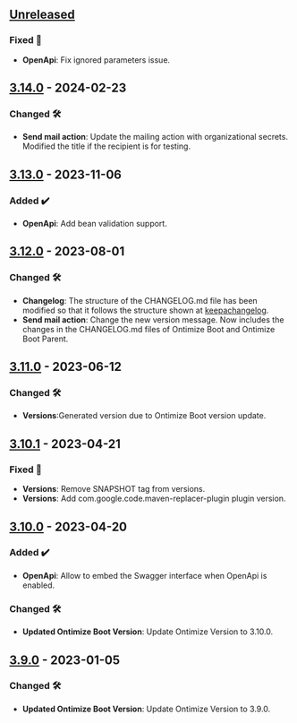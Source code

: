 <!-- ## [Unreleased] -->
<!-- ### Added ✔️-->
<!-- ### Changed 🛠️-->
<!-- ### Deprecated 🛑-->
<!-- ### Removed 🗑️-->
<!-- ### Fixed 🐛-->
<!-- ### Security 🛡️-->
<!-- Este fichero sigue el formato de https://keepachangelog.com -->

## [Unreleased]
### Fixed 🐛
* **OpenApi**: Fix ignored parameters issue.
## [3.14.0] - 2024-02-23
### Changed 🛠️
* **Send mail action**: Update the mailing action with organizational secrets. Modified the title if the recipient is for testing.
## [3.13.0] - 2023-11-06
### Added ✔️
* **OpenApi**: Add bean validation support.
## [3.12.0] - 2023-08-01
### Changed 🛠️
* **Changelog**: The structure of the CHANGELOG.md file has been modified so that it follows the structure shown at [keepachangelog](https://keepachangelog.com/).
* **Send mail action**: Change the new version message. Now includes the changes in the CHANGELOG.md files of Ontimize Boot and Ontimize Boot Parent.
## [3.11.0] - 2023-06-12
### Changed 🛠️
* **Versions**:Generated version due to Ontimize Boot version update.
## [3.10.1] - 2023-04-21
### Fixed 🐛
* **Versions**: Remove SNAPSHOT tag from versions.
* **Versions**: Add com.google.code.maven-replacer-plugin plugin version.
## [3.10.0] - 2023-04-20
### Added ✔️
* **OpenApi**: Allow to embed the Swagger interface when OpenApi is enabled.
### Changed 🛠️
* **Updated Ontimize Boot Version**: Update Ontimize Version to 3.10.0.
## [3.9.0] - 2023-01-05
### Changed 🛠️
* **Updated Ontimize Boot Version**: Update Ontimize Version to 3.9.0.

[unreleased]: https://github.com/ontimize/ontimize-boot-parent/compare/3.14.0...HEAD
[3.14.0]: https://github.com/ontimize/ontimize-boot-parent/compare/3.13.0...3.14.0
[3.13.0]: https://github.com/ontimize/ontimize-boot-parent/compare/3.12.0...3.13.0
[3.12.0]: https://github.com/ontimize/ontimize-boot-parent/compare/3.11.0...3.12.0
[3.11.0]: https://github.com/ontimize/ontimize-boot-parent/compare/3.10.1...3.11.0
[3.10.1]: https://github.com/ontimize/ontimize-boot-parent/compare/3.10.0...3.10.1
[3.10.0]: https://github.com/ontimize/ontimize-boot-parent/compare/3.9.0...3.10.0
[3.9.0]: https://github.com/ontimize/ontimize-boot-parent/compare/3.8.1...3.9.0
